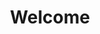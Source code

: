 ---
title: "Welcome"
carousel:
    - text: >
        Take part in our fun-filled exercise classes run by our fully qualified instructors.
        imageUrl: img/chair-exercises-for-seniors.jpg
    - text: >
        Join one of our affordable summer day trips.
        imageUrl: img/walking.jpeg
    - text: >
        Come along to our monthly relaxed and informal social evenings.
        imageUrl: img/cafe.jpeg
templateKey: index
---